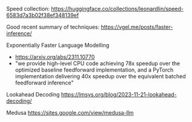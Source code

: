 Speed collection:
https://huggingface.co/collections/leonardlin/speed-6583d7a3b02f38ef348139ef

Good recent summary of techniques:
https://vgel.me/posts/faster-inference/


Exponentially Faster Language Modelling
  * https://arxiv.org/abs/2311.10770
  * "we provide high-level CPU code achieving 78x speedup over the optimized baseline feedforward implementation, and a PyTorch implementation delivering 40x speedup over the equivalent batched feedforward inference"

Lookahead Decoding
https://lmsys.org/blog/2023-11-21-lookahead-decoding/

Medusa
https://sites.google.com/view/medusa-llm